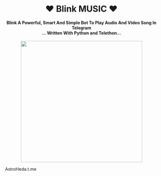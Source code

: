 <h1 align="center"><b>❤️ Blink MUSIC ❤️</b></h1>

<h4 align="center">Blink A Powerful, Smart And Simple Bot To Play Audio And Video Song In Telegram<br> ... Written With Python and Telethon...</h4>

<p align="center"><a href="https://telegram.dog/its_star_boi"><img src="https://te.legra.ph/file/0b9b6d8fa93e96560a076.jpg" width="400"></a></p>

AstroHeda.t.me
